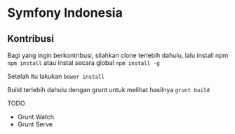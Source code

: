# Symfony Indonesia


## Kontribusi
Bagi yang ingin berkontribusi, silahkan clone terlebih dahulu, lalu install npm
```npm install```
atau instal secara global
```npm install -g```

Setelah itu lakukan
```bower install```

Build terlebih dahulu dengan grunt untuk melihat hasilnya
```grunt build```


TODO
- Grunt Watch
- Grunt Serve
